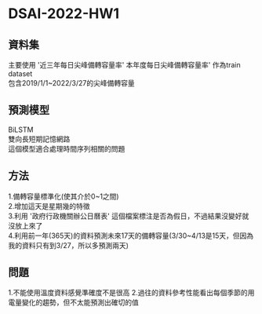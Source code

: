 # DSAI-2022-HW1

## 資料集
主要使用 '近三年每日尖峰備轉容量率' 本年度每日尖峰備轉容量率' 作為train dataset<br>
包含2019/1/1~2022/3/27的尖峰備轉容量

## 預測模型
BiLSTM<br>
雙向長短期記憶網路<br>
這個模型適合處理時間序列相關的問題

## 方法
1.備轉容量標準化(使其介於0~1之間)<br>
2.增加這天是星期幾的特徵<br>
3.利用 '政府行政機關辦公日曆表' 這個檔案標注是否為假日，不過結果沒變好就沒放上來了 <br>
4.利用前一年(365天)的資料預測未來17天的備轉容量(3/30~4/13是15天，但因為我的資料只有到3/27，所以多預測兩天)<br>


## 問題
1.不能使用溫度資料感覺準確度不是很高
2.過往的資料參考性能看出每個季節的用電量變化的趨勢，但不太能預測出確切的值
